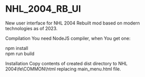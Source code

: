 # NHL_2004_RB_UI

New user interface for NHL 2004 Rebuilt mod based on modern technologies as of 2023.

Compilation
You need NodeJS compiler, when You get one:

npm install <br/>
npm run build

Installation
Copy contents of created dist directory to  NHL 2004\fe\COMMON\html replacing main_menu.html file.
